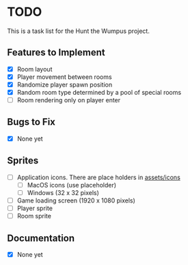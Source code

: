 # TODO

This is a task list for the Hunt the Wumpus project.

## Features to Implement

- [x] Room layout
- [x] Player movement between rooms
- [x] Randomize player spawn position
- [x] Random room type determined by a pool of special rooms
- [ ] Room rendering only on player enter

## Bugs to Fix

- [x] None yet

## Sprites

- [ ] Application icons. There are place holders in [assets/icons](./assets/icons/)
  - [ ] MacOS icons (use placeholder)
  - [ ] Windows (32 x 32 pixels)
- [ ] Game loading screen (1920 x 1080 pixels)
- [ ] Player sprite
- [ ] Room sprite

## Documentation

- [x] None yet
